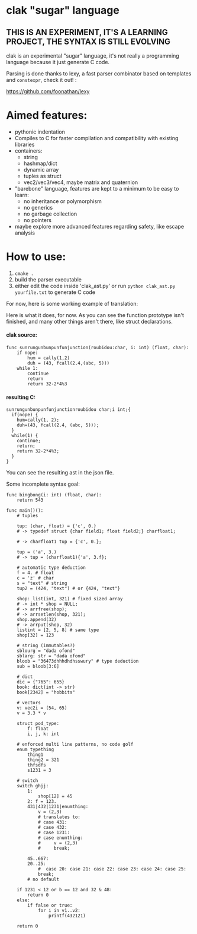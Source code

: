 # clak "sugar" language

## THIS IS AN EXPERIMENT, IT'S A LEARNING PROJECT, THE SYNTAX IS STILL EVOLVING

clak is an experimental "sugar" language, it's not really a programming language because it just generate C code.

Parsing is done thanks to lexy, a fast parser combinator based on templates and `constexpr`, check it out! :

https://github.com/foonathan/lexy

# Aimed features:

* pythonic indentation
* Compiles to C for faster compilation and compatibility with existing libraries
* containers:
    * string
    * hashmap/dict
    * dynamic array
    * tuples as struct
    * vec2/vec3/vec4, maybe matrix and quaternion
* "barebone" language, features are kept to a minimum to be easy to learn:
    * no inheritance or polymorphism
    * no generics
    * no garbage collection
    * no pointers
* maybe explore more advanced features regarding safety, like escape analysis

# How to use:

1. `cmake .`
2. build the parser executable
3. either edit the code inside 'clak_ast.py' or run `python clak_ast.py yourfile.txt` to generate C code

For now, here is some working example of translation:

Here is what it does, for now. As you can see the function prototype isn't finished, and many other things aren't there, like struct declarations.

#### clak source:
```
func sunrungunbunpunfunjunction(roubidou:char, i: int) (float, char):
    if nope:
        hum = cally(1,2)
        duh = (43, fcall(2.4,(abc, 5)))
    while 1:
        continue
        return
        return 32-2*4%3
```

#### resulting C:
```
sunrungunbunpunfunjunctionroubidou char;i int;{
  if(nope) {
    hum=cally(1, 2);
    duh=(43, fcall(2.4, (abc, 5)));
  }
  while(1) {
    continue;
    return;
    return 32-2*4%3;
  }
}

```

You can see the resulting ast in the json file.

Some incomplete syntax goal:

```
func bingbong(i: int) (float, char):
    return 543

func main()():
    # tuples

    tup: (char, float) = {'c', 0.}
    # -> typedef struct {char field1; float field2;} charfloat1;

    # -> charfloat1 tup = {'c', 0.};

    tup = ('a', 3.)
    # -> tup = (charfloat1){'a', 3.f};

    # automatic type deduction
    f = 4. # float
    c = 'z' # char
    s = "text" # string
    tup2 = (424, "text") # or {424, "text"}

    shop: list(int, 321) # fixed sized array
    # -> int * shop = NULL;
    # -> arrfree(shop);
    # -> arrsetlen(shop, 321);
    shop.append(32)
    # -> arrput(shop, 32)
    listint = [2, 5, 8] # same type
    shop[32] = 123

    # string (immutables?)
    sblourg = "dada ofond"
    sblarg: str = "dada ofond"
    bloob = "36473dhhhdhdhsswury" # type deduction
    sub = bloob[3:6]

    # dict
    dic = {"765": 655}
    book: dict(int -> str)
    book[2342] = "hobbits"

    # vectors
    v: vec2i = (54, 65)
    v = 3.3 * v

    struct pod_type:
        f: float
        i, j, k: int

    # enforced multi line patterns, no code golf
    enum typething
        thing1
        thing2 = 321
        thfsdfs
        s1231 = 3

    # switch
    switch ghjj:
        1:
            shop[12] = 45
        2: f = 123.
        431|432|1231|enumthing:
            v = (2,3)
            # translates to:
            # case 431:
            # case 432:
            # case 1231:
            # case enumthing:
            #     v = (2,3)
            #     break;

        45..667:
        20..25:
            #  case 20: case 21: case 22: case 23: case 24: case 25:
            break;
        # no default

    if 1231 < 12 or b == 12 and 32 & 48:
        return 0
    else:
        if false or true:
            for i in v1..v2:
                printf(432121)

    return 0